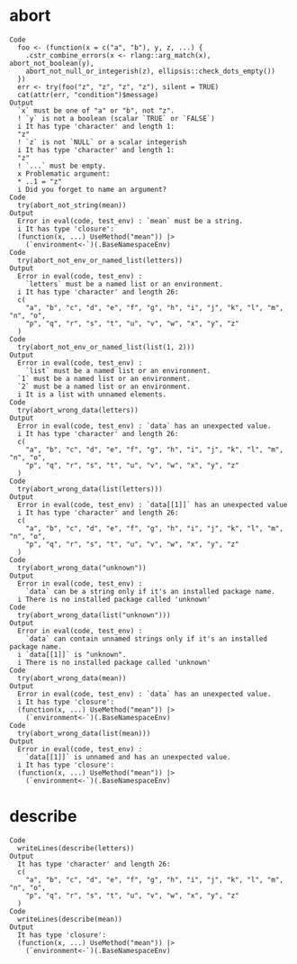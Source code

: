 # abort

    Code
      foo <- (function(x = c("a", "b"), y, z, ...) {
        .cstr_combine_errors(x <- rlang::arg_match(x), abort_not_boolean(y),
        abort_not_null_or_integerish(z), ellipsis::check_dots_empty())
      })
      err <- try(foo("z", "z", "z", "z"), silent = TRUE)
      cat(attr(err, "condition")$message)
    Output
      `x` must be one of "a" or "b", not "z".
      ! `y` is not a boolean (scalar `TRUE` or `FALSE`)
      i It has type 'character' and length 1:
      "z"
      ! `z` is not `NULL` or a scalar integerish 
      i It has type 'character' and length 1:
      "z"
      ! `...` must be empty.
      x Problematic argument:
      * ..1 = "z"
      i Did you forget to name an argument?
    Code
      try(abort_not_string(mean))
    Output
      Error in eval(code, test_env) : `mean` must be a string.
      i It has type 'closure':
      (function(x, ...) UseMethod("mean")) |>
        (`environment<-`)(.BaseNamespaceEnv)
    Code
      try(abort_not_env_or_named_list(letters))
    Output
      Error in eval(code, test_env) : 
        `letters` must be a named list or an environment.
      i It has type 'character' and length 26:
      c(
        "a", "b", "c", "d", "e", "f", "g", "h", "i", "j", "k", "l", "m", "n", "o",
        "p", "q", "r", "s", "t", "u", "v", "w", "x", "y", "z"
      )
    Code
      try(abort_not_env_or_named_list(list(1, 2)))
    Output
      Error in eval(code, test_env) : 
        `list` must be a named list or an environment.
      `1` must be a named list or an environment.
      `2` must be a named list or an environment.
      i It is a list with unnamed elements.
    Code
      try(abort_wrong_data(letters))
    Output
      Error in eval(code, test_env) : `data` has an unexpected value.
      i It has type 'character' and length 26:
      c(
        "a", "b", "c", "d", "e", "f", "g", "h", "i", "j", "k", "l", "m", "n", "o",
        "p", "q", "r", "s", "t", "u", "v", "w", "x", "y", "z"
      )
    Code
      try(abort_wrong_data(list(letters)))
    Output
      Error in eval(code, test_env) : `data[[1]]` has an unexpected value
      i It has type 'character' and length 26:
      c(
        "a", "b", "c", "d", "e", "f", "g", "h", "i", "j", "k", "l", "m", "n", "o",
        "p", "q", "r", "s", "t", "u", "v", "w", "x", "y", "z"
      )
    Code
      try(abort_wrong_data("unknown"))
    Output
      Error in eval(code, test_env) : 
        `data` can be a string only if it's an installed package name.
      i There is no installed package called 'unknown'
    Code
      try(abort_wrong_data(list("unknown")))
    Output
      Error in eval(code, test_env) : 
        `data` can contain unnamed strings only if it's an installed package name.
      i `data[[1]]` is "unknown".
      i There is no installed package called 'unknown'
    Code
      try(abort_wrong_data(mean))
    Output
      Error in eval(code, test_env) : `data` has an unexpected value.
      i It has type 'closure':
      (function(x, ...) UseMethod("mean")) |>
        (`environment<-`)(.BaseNamespaceEnv)
    Code
      try(abort_wrong_data(list(mean)))
    Output
      Error in eval(code, test_env) : 
        `data[[1]]` is unnamed and has an unexpected value.
      i It has type 'closure':
      (function(x, ...) UseMethod("mean")) |>
        (`environment<-`)(.BaseNamespaceEnv)

# describe

    Code
      writeLines(describe(letters))
    Output
      It has type 'character' and length 26:
      c(
        "a", "b", "c", "d", "e", "f", "g", "h", "i", "j", "k", "l", "m", "n", "o",
        "p", "q", "r", "s", "t", "u", "v", "w", "x", "y", "z"
      )
    Code
      writeLines(describe(mean))
    Output
      It has type 'closure':
      (function(x, ...) UseMethod("mean")) |>
        (`environment<-`)(.BaseNamespaceEnv)

